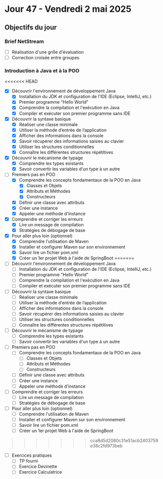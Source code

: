 # Jour 47 - Vendredi 2 mai 2025

## Objectifs du jour

### Brief NetStream

- [ ] Réalisation d'une grille d'évaluation
- [ ] Correction croisée entre groupes

### Introduction à Java et à la POO

<<<<<<< HEAD
- [x] Découvrir l'environnement de développement Java
  - [x] Installation du JDK et configuration de l'IDE (Eclipse, IntelliJ, etc.)
  - [x] Premier programme "Hello World"
  - [x] Comprendre la compilation et l'exécution en Java
  - [x] Compiler et exécuter son premier programme sans IDE

- [x] Découvrir la syntaxe basique
  - [x] Réaliser une classe minimale
  - [x] Utiliser la méthode d’entrée de l’application
  - [x] Afficher des informations dans la console
  - [x] Savoir récupérer des informations saisies au clavier
  - [x] Utiliser les structures conditionnelles
  - [x] Connaître les différentes structures répétitives

- [x] Découvrir le mécanisme de typage 
  - [x] Comprendre les types existants
  - [x] Savoir convertir les variables d'un type à un autre

- [ ] Premiers pas en POO
  - [x] Comprendre les concepts fondamentaux de la POO en Java
    - [x] Classes et Objets
    - [x] Attributs et Méthodes
    - [x] Constructeurs
  - [x] Définir une classe avec attributs
  - [x] Créer une instance
  - [x] Appeler une méthode d'instance

- [x] Comprendre et corriger les erreurs
  - [x] Lire un message de compilation
  - [x] Stratégies de débogage de base

- [x] Pour aller plus loin (optionnel)
  - [x] Comprendre l'utilisation de Maven
  - [x] Installer et configurer Maven sur son environnement
  - [x] Savoir lire un fichier pom.xml
  - [x] Créer un 1er projet Web à l'aide de SpringBoot
=======
- [ ] Découvrir l'environnement de développement Java
  - [ ] Installation du JDK et configuration de l'IDE (Eclipse, IntelliJ, etc.)
  - [ ] Premier programme "Hello World"
  - [ ] Comprendre la compilation et l'exécution en Java
  - [ ] Compiler et exécuter son premier programme sans IDE

- [ ] Découvrir la syntaxe basique
  - [ ] Réaliser une classe minimale
  - [ ] Utiliser la méthode d’entrée de l’application
  - [ ] Afficher des informations dans la console
  - [ ] Savoir récupérer des informations saisies au clavier
  - [ ] Utiliser les structures conditionnelles
  - [ ] Connaître les différentes structures répétitives

- [ ] Découvrir le mécanisme de typage 
  - [ ] Comprendre les types existants
  - [ ] Savoir convertir les variables d'un type à un autre

- [ ] Premiers pas en POO
  - [ ] Comprendre les concepts fondamentaux de la POO en Java
    - [ ] Classes et Objets
    - [ ] Attributs et Méthodes
    - [ ] Constructeurs
  - [ ] Définir une classe avec attributs
  - [ ] Créer une instance
  - [ ] Appeler une méthode d'instance

- [ ] Comprendre et corriger les erreurs
  - [ ] Lire un message de compilation
  - [ ] Stratégies de débogage de base

- [ ] Pour aller plus loin (optionnel)
  - [ ] Comprendre l'utilisation de Maven
  - [ ] Installer et configurer Maven sur son environnement
  - [ ] Savoir lire un fichier pom.xml
  - [ ] Créer un 1er projet Web à l'aide de SpringBoot
>>>>>>> cca8d5d2080c31e51acb2403759e38c2fd973beb

- [ ] Exercices pratiques
  - [ ] TP fourni
  - [ ] Exercice Devinette
  - [ ] Exercice Calculatrice